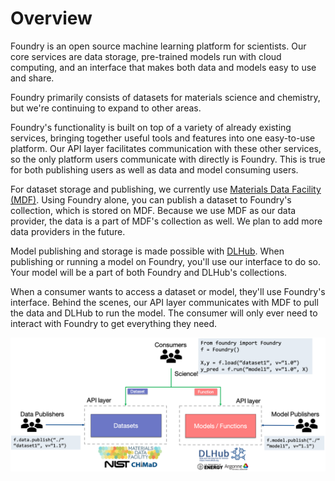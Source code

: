 # Overview

Foundry is an open source machine learning platform for scientists. Our core services are data storage, pre-trained models run with cloud computing, and an interface that makes both data and models easy to use and share.

Foundry primarily consists of datasets for materials science and chemistry, but we're continuing to expand to other areas.

Foundry's functionality is built on top of a variety of already existing services, bringing together useful tools and features into one easy-to-use platform. Our API layer facilitates communication with these other services, so the only platform users communicate with directly is Foundry. This is true for both publishing users as well as data and model consuming users.

For dataset storage and publishing, we currently use [Materials Data Facility \(MDF\)](https://materialsdatafacility.org/). Using Foundry alone, you can publish a dataset to Foundry's collection, which is stored on MDF. Because we use MDF as our data provider, the data is a part of MDF's collection as well. We plan to add more data providers in the future.

Model publishing and storage is made possible with [DLHub](https://www.dlhub.org/). When publishing or running a model on Foundry, you'll use our interface to do so. Your model will be a part of both Foundry and DLHub's collections.

When a consumer wants to access a dataset or model, they'll use Foundry's interface. Behind the scenes, our API layer communicates with MDF to pull the data and DLHub to run the model. The consumer will only ever need to interact with Foundry to get everything they need.



![](../.gitbook/assets/foundry-overview.png)



